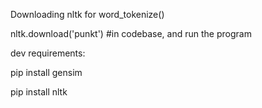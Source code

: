 Downloading nltk for word_tokenize()
  
nltk.download('punkt') #in codebase, and run the program


dev requirements:

pip install gensim

pip install nltk
